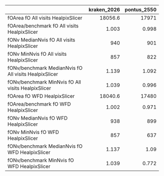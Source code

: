 |                                                       |   kraken_2026 |   pontus_2550 |
|:------------------------------------------------------|--------------:|--------------:|
| fOArea fO All visits HealpixSlicer                    |     18056.6   |     17971     |
| fOArea/benchmark fO All visits HealpixSlicer          |         1.003 |         0.998 |
| fONv MedianNvis fO All visits HealpixSlicer           |       940     |       901     |
| fONv MinNvis fO All visits HealpixSlicer              |       857     |       822     |
| fONv/benchmark MedianNvis fO All visits HealpixSlicer |         1.139 |         1.092 |
| fONv/benchmark MinNvis fO All visits HealpixSlicer    |         1.039 |         0.996 |
| fOArea fO WFD HealpixSlicer                           |     18040.6   |     17480     |
| fOArea/benchmark fO WFD HealpixSlicer                 |         1.002 |         0.971 |
| fONv MedianNvis fO WFD HealpixSlicer                  |       938     |       899     |
| fONv MinNvis fO WFD HealpixSlicer                     |       857     |       637     |
| fONv/benchmark MedianNvis fO WFD HealpixSlicer        |         1.137 |         1.09  |
| fONv/benchmark MinNvis fO WFD HealpixSlicer           |         1.039 |         0.772 |
